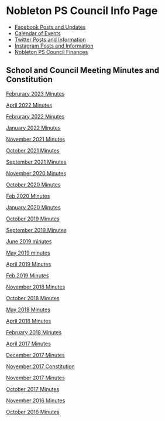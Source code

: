 <head>
<meta http-equiv="Content-Type" content="text/html; charset=utf-8" />
</head>

<body>
<div>
  <h1>Nobleton PS Council Info Page</h1>
</div>
<div>
  <ul>
    <li><a href="https://www.facebook.com/nobletonpsschoolcouncil" target="_new">Facebook Posts and Updates</a></li>
    <li><a href="http://www.yrdsb.ca/schools/nobleton.ps/NewsEvents/Pages/School-Calendar.aspx" target="_new">Calendar of Events</a></li>
    <li><a href="https://twitter.com/nbltnpscouncil" target="_new">Twitter Posts and Information</a></li>
    <li><a href="https://www.instagram.com/nobletonpscouncil/" target="_new">Instagram Posts and Information</a></li>
    <li><a href="https://bit.ly/2022nobletonfinances">Nobleton PS Council Finances</a></li>
  </ul>
</div>
<div>
  <div>
    <h2>School and Council Meeting Minutes and Constitution</h2>
    <p><a href="https://docs.google.com/document/d/1kPxVVCwUyChKQGCyKPgfd6IcEUB02xCJ/edit?usp=sharing&ouid=101857091995060917818&rtpof=true&sd=true">Februrary 2023 Minutes</a></p>
    <p><a href="https://docs.google.com/document/d/1efB5f04p02oYF69NXp-0H44HMD9e4iim0BQ1W02HIjw/edit?usp=sharing">April 2022 Minutes</a></p>
    <p><a href="https://docs.google.com/document/d/18R1OoJnzqLX2i1FL4s5qx8f_buRW-3N5c5b8_eB3aS8/edit?usp=sharing">Februrary 2022 Minutes</a></p>
    <p><a href="https://docs.google.com/document/d/1tHC1LKyIF1TtEPMxnJokaUZmAZM2EPs7sR_6Eih_2Rg/edit?usp=sharing">January 2022 Minutes</a></p>
    <p><a href="https://docs.google.com/document/d/1FB5Bjm_akzgV8MHpqKKQ8w_lpRu_rCNzRwnBMAHgayE/edit?usp=sharing">November 2021 Minutes</a></p>
    <p><a href="https://docs.google.com/document/d/1G_q_XODEYooBPWctZBjwv2bqRpL1WaAOCRlVfq5WIpU/edit?usp=sharing">October 2021 Minutes</a></p>
    <p><a href="https://docs.google.com/document/d/101gkt5q-gG8rAG5o2tvDJGgiTLHKB7eScjcXjYOeYlo/edit?usp=sharing">September 2021 Minutes</a></p>
    <p><a href="https://docs.google.com/document/d/1aSW_9NUJeLMqmM3jsq6lGi10c5ST0Sn8Tvy4szi-wFA/edit?usp=sharing">November 2020 Minutes</a></p>
    <p><a href="https://docs.google.com/document/d/1PXoj8TQFraM3JbSbu-MHZoMdYDGqZrVDRVJw5sIBcDU/edit?usp=sharing">October 2020 Minutes</a></p>
    <p><a href="https://docs.google.com/document/d/1jKISbqCU8sRn9YzfdgLjE092gD8zRZH8jNpX5xEhWa4/edit?usp=sharing">Feb 2020 Minutes</a></p>
    <p><a href="https://docs.google.com/document/d/1F1YCL61JMwsLrjj2527GLirlHLtVb7VC_A11OSsxyK8/edit?usp=sharing">January 2020 Minutes</a></p>
    <p><a href="https://docs.google.com/document/d/15WDI-pgd_o7NQcoTUJmIpDnI3HrGpVpDnWo5k7TQw_Q/edit?usp=sharing">October 2019 Minutes</a></p>
    <p><a href="https://docs.google.com/document/d/15WDI-pgd_o7NQcoTUJmIpDnI3HrGpVpDnWo5k7TQw_Q/edit?usp=sharing">September 2019 Minutes</a></p>
    <p><a href="https://docs.google.com/document/d/1Eom7bYyLD03-TOfph6qlAOKXsyIAB2GIFgdKFHQVuuk/edit?usp=sharing">June 2019 minutes</a></p>
    <p><a href="https://docs.google.com/document/d/1Rlqb6ePSJRT8GatQYUyWBhbxY94dEI9e99tV_91nh9Y/edit?usp=sharing">May 2019 minutes</a></p>
    <p><a href="https://docs.google.com/document/d/1N-QWxeLwcKv1HFcZM9-Jpigg6EjAGkOYG-IfxhYqBI4/edit?usp=sharing">April 2019 Minutes</a></p>
    <p><a href="https://docs.google.com/document/d/1l_NKHKJnJ_D89_tV7qZMbmnHxubPJi-L0lU2270xVhU/edit?usp=sharing">Feb 2019 Minutes</a></p>
    <p><a href="https://docs.google.com/document/d/1SQpOvLwFZKkTrnLeYgF5yctiV8eiiKWTJqPho7nTgYw/edit?usp=sharing">November 2018 Minutes</a></p>
    <p><a href="https://docs.google.com/document/d/1FLF4q__0GHRrpyszOh0n2-IhFNibjla5vdDlFnlbSTM/edit?usp=sharing">October 2018 Minutes</a></p>
    <p><a href="https://docs.google.com/document/d/101gkt5q-gG8rAG5o2tvDJGgiTLHKB7eScjcXjYOeYlo/edit?usp=sharing">May 2018 Minutes</a></p>
    <p><a href="https://docs.google.com/document/d/1WmwtLiDw2Rz9Qna9yGdfZ1A-yro2b-vDE9cxEOSUejw/edit?usp=sharing">April 2018 Minutes</a></p>
    <p><a href="https://docs.google.com/document/d/1RXpUBC8-5MFu2FH0grmJkeDNNiiLuBx1PsdB2W-4guc/edit?usp=sharing">February 2018 Minutes</a></p>
    <p><a href="https://docs.google.com/document/d/1d_nF32IgZTGHXexL6F_VnqlLUJDKSFMXB05r_6dvL54/edit?usp=sharing">April 2017 Minutes</a></p>
    <p><a href="https://docs.google.com/document/d/19Uw5pnukqnwKZeyyr-W56dRZ1aE-FN-tLZdXYiyauak/edit?usp=sharing">December 2017 Minutes</a></p>
    <p><a href="https://docs.google.com/document/d/1tqXhMEhW1ST6cVa0PY-eSm2SySi8aPpKUptqgHbZ7Co/edit?usp=sharing">November 2017 Constitution</a></p>
    <p><a href="https://docs.google.com/document/d/1IUa57XSoz9SPtFZuZ1ZMSGW4iRyCCqtxwF7XUYS5gBg/edit?usp=sharing">November 2017 Minutes</a></p>
    <p><a href="https://docs.google.com/document/d/1XHXzv0MsyrvAXhtuVVEjzRfHSiCb4TZw5npNxfLTeyg/edit?usp=sharing">October 2017 Minutes</a></p>
    <p><a href="https://docs.google.com/document/d/1q2hyIVtYFCWvpVCuzd989LYc98nrGCxBxWsUvZTd6Xg/edit?usp=sharing">November 2016 Minutes</a></p>
    <p><a href="https://docs.google.com/document/d/1IE9PDFPKrAmJ03rqYvNeKrqlWUYOhH8bp6CIUMu3cmU/edit?usp=sharing">October 2016 Minutes</a></p>
    </div>
</div>
</body>

